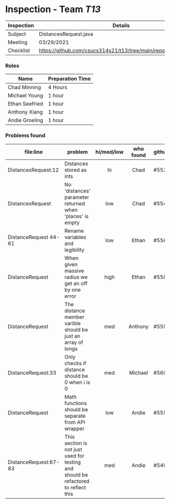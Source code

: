 # Inspection - Team *T13* 
 
| Inspection | Details |
| ----- | ----- |
| Subject | DistancesRequest.java |
| Meeting | 03/29/2021 |
| Checklist | https://github.com/csucs314s21/t13/tree/main/reports/checklist.md |

### Roles

| Name | Preparation Time |
| ---- | ---- |
| Chad Minning | 4 Hours |
| Michael Young | 1 hour |
| Ethan Seefried | 1 hour |
| Anthony Xiang | 1 hour |
| Andie Groeling | 1 hour |

### Problems found

| file:line | problem | hi/med/low | who found | github#  |
| --- | --- | :---: | :---: | --- |
| DistancesRequest:12 | Distances stored as ints | hi | Chad | #553 |
| DistancesRequest | No 'distances' parameter returned when 'places' is empty | low | Chad | #554 |
| DistanceRequest 44-61 | Rename variables and legibility | low | Ethan | #556 |
| DistanceRequest | When given massive radius we get an off by one error | high | Ethan | #558 |
| DistanceRequest | The distance member varible should be just an array of longs | med | Anthony | #559 |
| DistanceRequest:33 | Only checks if distance should be 0 when i is 0 | med | Michael | #560 |
| DistanceRequest | Math functions should be separate from API wrapper | low | Andie | #555 |
| DistanceRequest:67-83 | This section is not just used for testing and should be refactored to reflect this | med | Andie | #549 |
